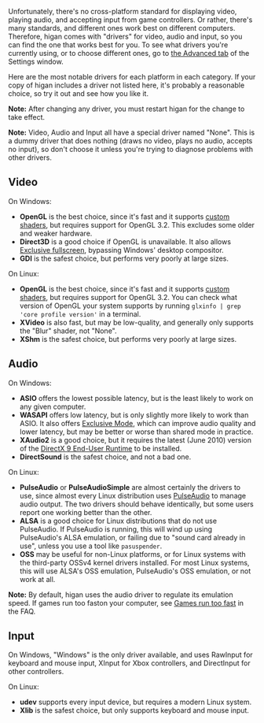 Unfortunately,
there's no cross-platform standard for
displaying video,
playing audio,
and accepting input from game controllers.
Or rather,
there's many standards,
and different ones work best
on different computers.
Therefore,
higan comes with "drivers"
for video, audio and input,
so you can find the one that works best for you.
To see what drivers you're currently using,
or to choose different ones,
go to
[the Advanced tab](../interface/higan-settings.md#advanced)
of the Settings window.

Here are the most notable drivers
for each platform
in each category.
If your copy of higan
includes a driver not listed here,
it's probably a reasonable choice,
so try it out and see how you like it.

**Note:** After changing any driver,
you must restart higan for the change to take effect.

**Note:**
Video, Audio and Input
all have a special driver named "None".
This is a dummy driver that does nothing
(draws no video,
plays no audio,
accepts no input),
so don't choose it unless you're
trying to diagnose problems with other drivers.

Video
-----

On Windows:

  - **OpenGL** is the best choice,
    since it's fast
    and it supports [custom shaders](shaders.md),
    but requires support for OpenGL 3.2.
    This excludes some older and weaker hardware.
  - **Direct3D** is a good choice
    if OpenGL is unavailable.
    It also allows
    [Exclusive fullscreen](../interface/higan-settings.md#video),
    bypassing Windows' desktop compositor.
  - **GDI** is the safest choice,
    but performs very poorly at large sizes.

On Linux:

  - **OpenGL** is the best choice,
    since it's fast
    and it supports [custom shaders](shaders.md),
    but requires support for OpenGL 3.2.
    You can check what version of OpenGL
    your system supports by running
    `glxinfo | grep 'core profile version'`
    in a terminal.
  - **XVideo** is also fast,
    but may be low-quality,
    and generally only supports the "Blur" shader,
    not "None".
  - **XShm** is the safest choice,
    but performs very poorly at large sizes.

Audio
-----

On Windows:

  - **ASIO** offers the lowest possible latency,
    but is the least likely to work on any given computer.
  - **WASAPI** offers low latency,
    but is only slightly more likely to work than ASIO.
    It also offers
    [Exclusive Mode](../interface/higan-settings.md#audio),
    which can improve audio quality and lower latency,
    but may be better or worse than shared mode
    in practice.
  - **XAudio2** is a good choice,
    but it requires the latest (June 2010) version
    of the [DirectX 9 End-User Runtime][dx9]
    to be installed.
  - **DirectSound** is the safest choice,
    and not a bad one.

[dx9]: https://www.microsoft.com/en-us/download/details.aspx?id=35

On Linux:

  - **PulseAudio** or **PulseAudioSimple**
    are almost certainly the drivers to use,
    since almost every Linux distribution uses
    [PulseAudio](https://en.wikipedia.org/wiki/PulseAudio)
    to manage audio output.
    The two drivers should behave identically,
    but some users report one working better than the other.
  - **ALSA** is a good choice
    for Linux distributions that do not use PulseAudio.
    If PulseAudio is running,
    this will wind up using PulseAudio's ALSA emulation,
    or failing due to "sound card already in use",
    unless you use a tool like `pasuspender`.
  - **OSS** may be useful
    for non-Linux platforms,
    or for Linux systems with the third-party OSSv4
    kernel drivers installed.
    For most Linux systems,
    this will use ALSA's OSS emulation,
    PulseAudio's OSS emulation,
    or not work at all.

**Note:**
By default,
higan uses the audio driver to regulate its emulation speed.
If games run too faston your computer,
see [Games run too fast](../faq.md#games-run-too-fast) in the FAQ.

Input
-----

On Windows,
"Windows" is the only driver available,
and uses RawInput for keyboard and mouse input,
XInput for Xbox controllers,
and DirectInput for other controllers.

On Linux:

  - **udev** supports every input device,
    but requires a modern Linux system.
  - **Xlib** is the safest choice,
    but only supports keyboard and mouse input.

